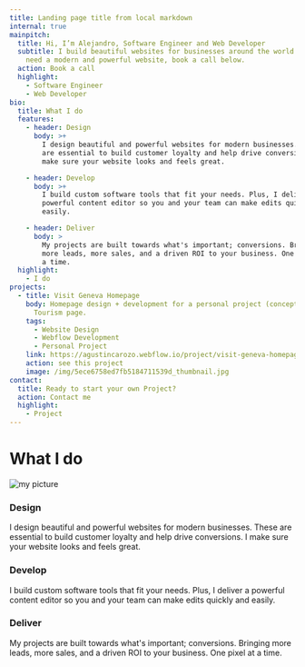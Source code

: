 ```yaml
---
title: Landing page title from local markdown
internal: true
mainpitch:
  title: Hi, I’m Alejandro, Software Engineer and Web Developer
  subtitle: I build beautiful websites for businesses around the world. If you
    need a modern and powerful website, book a call below.
  action: Book a call
  highlight:
    - Software Engineer
    - Web Developer
bio:
  title: What I do
  features:
    - header: Design
      body: >+
        I design beautiful and powerful websites for modern businesses. These
        are essential to build customer loyalty and help drive conversions. I
        make sure your website looks and feels great.

    - header: Develop
      body: >+
        I build custom software tools that fit your needs. Plus, I deliver a
        powerful content editor so you and your team can make edits quickly and
        easily.

    - header: Deliver
      body: >
        My projects are built towards what's important; conversions. Bringing
        more leads, more sales, and a driven ROI to your business. One pixel at
        a time.
  highlight:
    - I do
projects:
  - title: Visit Geneva Homepage
    body: Homepage design + development for a personal project (concept) Switzerland
      Tourism page.
    tags:
      - Website Design
      - Webflow Development
      - Personal Project
    link: https://agustincarozo.webflow.io/project/visit-geneva-homepage
    action: see this project
    image: /img/5ece6758ed7fb5184711539d_thumbnail.jpg
contact:
  title: Ready to start your own Project?
  action: Contact me
  highlight:
    - Project
---
```


# What I do

![my picture](/img/headshotsmall.jpg "my picture")

### Design

I design beautiful and powerful websites for modern businesses. These are essential to build customer loyalty and help drive conversions. I make sure your website looks and feels great.

### Develop

I build custom software tools that fit your needs. Plus, I deliver a powerful content editor so you and your team can make edits quickly and easily.

### Deliver

My projects are built towards what's important; conversions. Bringing more leads, more sales, and a driven ROI to your business. One pixel at a time.
